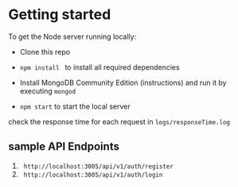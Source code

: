 # Getting started

To get the Node server running locally:

  * Clone this repo

  * ```npm install ``` to install all required dependencies

  * Install MongoDB Community Edition (instructions) and run it by executing ```mongod```

  * ``` npm start ``` to start the local server

check the response time for each request in ``` logs/responseTime.log ```

## sample API Endpoints 

1. ``` http://localhost:3005/api/v1/auth/register```
2. ``` http://localhost:3005/api/v1/auth/login```
